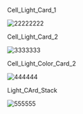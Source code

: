 Cell_Light_Card_1

![22222222](https://user-images.githubusercontent.com/73241309/145114229-36b16151-b295-4dd8-b69d-a499838147c9.PNG)

Cell_Light_Card_2

![3333333](https://user-images.githubusercontent.com/73241309/145114473-e9bcaff6-b292-4e1f-8eb7-667ef0bd31ba.PNG)

Cell_Light_Color_Card_2

![444444](https://user-images.githubusercontent.com/73241309/145115356-8cb273b2-d3c0-4da9-b4c9-7483e72e567d.PNG)

Light_CArd_Stack

![555555](https://user-images.githubusercontent.com/73241309/145115632-0f80522a-3f86-4213-8ba3-d9693c2c3cee.PNG)



